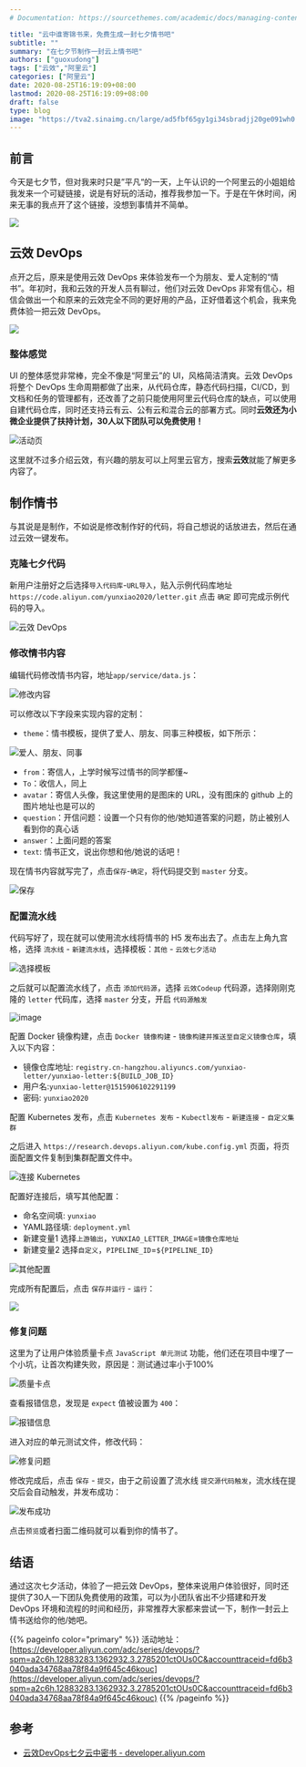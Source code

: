 ```yaml
---
# Documentation: https://sourcethemes.com/academic/docs/managing-content/

title: "云中谁寄锦书来，免费生成一封七夕情书吧"
subtitle: ""
summary: "在七夕节制作一封云上情书吧"
authors: ["guoxudong"]
tags: ["云效","阿里云"]
categories: ["阿里云"]
date: 2020-08-25T16:19:09+08:00
lastmod: 2020-08-25T16:19:09+08:00
draft: false
type: blog
image: "https://tva2.sinaimg.cn/large/ad5fbf65gy1gi34sbradjj20ge091wh0.jpg"
---
```

## 前言

今天是七夕节，但对我来时只是”平凡“的一天，上午认识的一个阿里云的小姐姐给我发来一个可疑链接，说是有好玩的活动，推荐我参加一下。于是在午休时间，闲来无事的我点开了这个链接，没想到事情并不简单。

![](https://tva4.sinaimg.cn/large/ad5fbf65gy1gi34yex8kgj20al05qmxm.jpg)

## 云效 DevOps

点开之后，原来是使用云效 DevOps 来体验发布一个为朋友、爱人定制的“情书”。年初时，我和云效的开发人员有聊过，他们对云效 DevOps 非常有信心，相信会做出一个和原来的云效完全不同的更好用的产品，正好借着这个机会，我来免费体验一把云效 DevOps。

![](https://tva4.sinaimg.cn/large/ad5fbf65gy1gi352mu9k4j212w0q0wmi.jpg)

### 整体感觉

UI 的整体感觉非常棒，完全不像是“阿里云”的 UI，风格简洁清爽。云效 DevOps 将整个 DevOps 生命周期都做了出来，从代码仓库，静态代码扫描，CI/CD，到文档和任务的管理都有，还改善了之前只能使用阿里云代码仓库的缺点，可以使用自建代码仓库，同时还支持云有云、公有云和混合云的部署方式。同时**云效还为小微企业提供了扶持计划，30人以下团队可以免费使用！**

![活动页](https://tva1.sinaimg.cn/large/ad5fbf65gy1gi359oqgh9j21h20q97a5.jpg)

这里就不过多介绍云效，有兴趣的朋友可以上阿里云官方，搜索**云效**就能了解更多内容了。

## 制作情书

与其说是是制作，不如说是修改制作好的代码，将自己想说的话放进去，然后在通过云效一键发布。

### 克隆七夕代码

新用户注册好之后选择`导入代码库`-`URL导入`，贴入示例代码库地址 `https://code.aliyun.com/yunxiao2020/letter.git` 点击 `确定` 即可完成示例代码的导入。

![云效 DevOps](https://tva2.sinaimg.cn/large/ad5fbf65gy1gi35ntu6avj212m0k2dgv.jpg)

### 修改情书内容

编辑代码修改情书内容，地址`app/service/data.js`：

![修改内容](https://tva3.sinaimg.cn/large/ad5fbf65gy1gi35q45ru3j21hc0pfmy3.jpg)

可以修改以下字段来实现内容的定制：

- `theme`：情书模板，提供了爱人、朋友、同事三种模板，如下所示：

![爱人、朋友、同事](https://tva1.sinaimg.cn/large/ad5fbf65gy1gi35sch68xj210g0jb0xy.jpg)

- `from`：寄信人，上学时候写过情书的同学都懂~
- `To`：收信人，同上
- `avatar`：寄信人头像，我这里使用的是图床的 URL，没有图床的 github 上的图片地址也是可以的
- `question`：开信问题：设置一个只有你的他/她知道答案的问题，防止被别人看到你的真心话
- `answer`：上面问题的答案
- `text`: 情书正文，说出你想和他/她说的话吧！

现在情书内容就写完了，点击`保存`-`确定`，将代码提交到 `master` 分支。

![保存](https://tvax2.sinaimg.cn/large/ad5fbf65gy1gi35y8l234j20fe0880sw.jpg)

### 配置流水线

代码写好了，现在就可以使用流水线将情书的 H5 发布出去了。点击左上角九宫格，选择 `流水线` - `新建流水线`，选择模板：`其他` - `云效七夕活动`

![选择模板](https://tva3.sinaimg.cn/large/ad5fbf65gy1gi362uhnv8j21hc0pfmye.jpg)

之后就可以配置流水线了，点击 `添加代码源`，选择 `云效Codeup` 代码源，选择刚刚克隆的 `letter` 代码库，选择 `master` 分支，开启 `代码源触发`

![image](https://tvax1.sinaimg.cn/large/ad5fbf65gy1gi36917of6j21h70q7wie.jpg)

配置 Docker 镜像构建，点击 `Docker 镜像构建` - `镜像构建并推送至自定义镜像仓库`，填入以下内容：

- 镜像仓库地址: `registry.cn-hangzhou.aliyuncs.com/yunxiao-letter/yunxiao-letter:${BUILD_JOB_ID}`
- 用户名:`yunxiao-letter@1515906102291199`
- 密码: `yunxiao2020`

配置 Kubernetes 发布，点击 `Kubernetes 发布` - `Kubectl发布` - `新建连接` - `自定义集群`

之后进入 `https://research.devops.aliyun.com/kube.config.yml` 页面，将页面配置文件复制到集群配置文件中。

![连接 Kubernetes](https://tvax3.sinaimg.cn/large/ad5fbf65gy1gi36dhtzfxj21070jgt9j.jpg)

配置好连接后，填写其他配置：

- 命名空间填: `yunxiao`
- YAML路径填: `deployment.yml`
- 新建变量1    选择`上游输出`，`YUNXIAO_LETTER_IMAGE`=`镜像仓库地址`
- 新建变量2    选择`自定义`，`PIPELINE_ID`=`${PIPELINE_ID}`

![其他配置](https://tva1.sinaimg.cn/large/ad5fbf65gy1gi36f8xxffj20w70icdgb.jpg)

完成所有配置后，点击 `保存并运行` - `运行`：

![](https://tva1.sinaimg.cn/large/ad5fbf65gy1gi36hajgyuj20fd08s746.jpg)

### 修复问题

这里为了让用户体验质量卡点 `JavaScript 单元测试` 功能，他们还在项目中埋了一个小坑，让首次构建失败，原因是：测试通过率小于100%

![质量卡点](https://tva1.sinaimg.cn/large/ad5fbf65gy1gi36jr1kwjj21090a7t9h.jpg)

查看报错信息，发现是 `expect` 值被设置为 `400`： 

![报错信息](https://tvax2.sinaimg.cn/large/ad5fbf65gy1gi36k3n45mj212g0e4tad.jpg)

进入对应的单元测试文件，修改代码：

![修复问题](https://tva2.sinaimg.cn/large/ad5fbf65gy1gi36md5twaj21h40pzn10.jpg)

修改完成后，点击 `保存` - `提交`，由于之前设置了流水线 `提交源代码触发`，流水线在提交后会自动触发，并发布成功：

![发布成功](https://tva4.sinaimg.cn/large/ad5fbf65gy1gi36npelasj210109l3zc.jpg)

点击`预览`或者扫面二维码就可以看到你的情书了。

## 结语

通过这次七夕活动，体验了一把云效 DevOps，整体来说用户体验很好，同时还提供了30人一下团队免费使用的政策，可以为小团队省出不少搭建和开发 DevOps 环境和流程的时间和经历，非常推荐大家都来尝试一下，制作一封云上情书送给你的他/她吧。

{{% pageinfo color="primary" %}}
活动地址：[https://developer.aliyun.com/adc/series/devops/?spm=a2c6h.12883283.1362932.3.2785201ctOUs0C&accounttraceid=fd6b3040ada34768aa78f84a9f645c46kouc](https://developer.aliyun.com/adc/series/devops/?spm=a2c6h.12883283.1362932.3.2785201ctOUs0C&accounttraceid=fd6b3040ada34768aa78f84a9f645c46kouc)
{{% /pageinfo %}}

## 参考

- [云效DevOps七夕云中密书 - developer.aliyun.com](https://developer.aliyun.com/adc/scenario/exp/8464960ac980400d95ff092b95e1a97e)